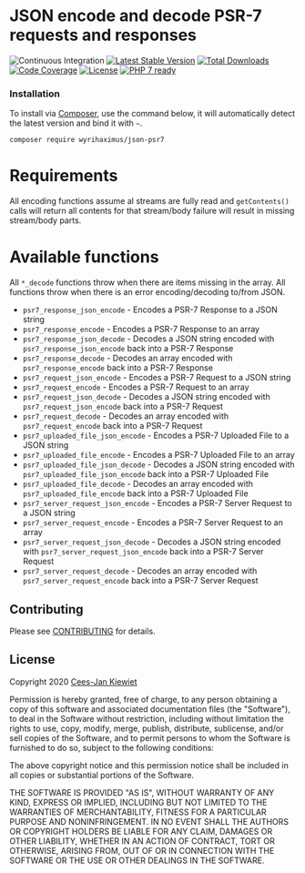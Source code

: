 # JSON encode and decode PSR-7 requests and responses

![Continuous Integration](https://github.com/WyriHaximus/php-json-psr7/workflows/Continuous%20Integration/badge.svg)
[![Latest Stable Version](https://poser.pugx.org/WyriHaximus/json-psr7/v/stable.png)](https://packagist.org/packages/WyriHaximus/json-psr7)
[![Total Downloads](https://poser.pugx.org/WyriHaximus/json-psr7/downloads.png)](https://packagist.org/packages/WyriHaximus/json-psr7)
[![Code Coverage](https://scrutinizer-ci.com/g/WyriHaximus/php-json-psr7/badges/coverage.png?b=master)](https://scrutinizer-ci.com/g/WyriHaximus/php-json-psr7/?branch=master)
[![License](https://poser.pugx.org/WyriHaximus/json-psr7/license.png)](https://packagist.org/packages/wyrihaximus/json-psr7)
[![PHP 7 ready](http://php7ready.timesplinter.ch/WyriHaximus/php-json-psr7/badge.svg)](https://travis-ci.org/WyriHaximus/php-json-psr7)

### Installation ###

To install via [Composer](http://getcomposer.org/), use the command below, it will automatically detect the latest version and bind it with `~`.

```
composer require wyrihaximus/json-psr7
```

# Requirements

All encoding functions assume al streams are fully read and `getContents()` calls will return all contents for that
stream/body failure will result in missing stream/body parts.

# Available functions

All `*_decode` functions throw when there are items missing in the array. All functions throw when there is an error
encoding/decoding to/from JSON.

* `psr7_response_json_encode` - Encodes a PSR-7 Response to a JSON string
* `psr7_response_encode` - Encodes a PSR-7 Response to an array
* `psr7_response_json_decode` - Decodes a JSON string encoded with `psr7_response_json_encode` back into a PSR-7 Response
* `psr7_response_decode` - Decodes an array encoded with `psr7_response_encode` back into a PSR-7 Response
* `psr7_request_json_encode` - Encodes a PSR-7 Request to a JSON string
* `psr7_request_encode` - Encodes a PSR-7 Request to an array
* `psr7_request_json_decode` - Decodes a JSON string encoded with `psr7_request_json_encode` back into a PSR-7 Request
* `psr7_request_decode` - Decodes an array encoded with `psr7_request_encode` back into a PSR-7 Request
* `psr7_uploaded_file_json_encode` - Encodes a PSR-7 Uploaded File to a JSON string
* `psr7_uploaded_file_encode` - Encodes a PSR-7 Uploaded File to an array
* `psr7_uploaded_file_json_decode` - Decodes a JSON string encoded with `psr7_uploaded_file_json_encode` back into a PSR-7 Uploaded File
* `psr7_uploaded_file_decode` - Decodes an array encoded with `psr7_uploaded_file_encode` back into a PSR-7 Uploaded File
* `psr7_server_request_json_encode` - Encodes a PSR-7 Server Request to a JSON string
* `psr7_server_request_encode` - Encodes a PSR-7 Server Request to an array
* `psr7_server_request_json_decode` - Decodes a JSON string encoded with `psr7_server_request_json_encode` back into a PSR-7 Server Request
* `psr7_server_request_decode` - Decodes an array encoded with `psr7_server_request_encode` back into a PSR-7 Server Request

## Contributing ##

Please see [CONTRIBUTING](CONTRIBUTING.md) for details.

## License ##

Copyright 2020 [Cees-Jan Kiewiet](http://wyrihaximus.net/)

Permission is hereby granted, free of charge, to any person
obtaining a copy of this software and associated documentation
files (the "Software"), to deal in the Software without
restriction, including without limitation the rights to use,
copy, modify, merge, publish, distribute, sublicense, and/or sell
copies of the Software, and to permit persons to whom the
Software is furnished to do so, subject to the following
conditions:

The above copyright notice and this permission notice shall be
included in all copies or substantial portions of the Software.

THE SOFTWARE IS PROVIDED "AS IS", WITHOUT WARRANTY OF ANY KIND,
EXPRESS OR IMPLIED, INCLUDING BUT NOT LIMITED TO THE WARRANTIES
OF MERCHANTABILITY, FITNESS FOR A PARTICULAR PURPOSE AND
NONINFRINGEMENT. IN NO EVENT SHALL THE AUTHORS OR COPYRIGHT
HOLDERS BE LIABLE FOR ANY CLAIM, DAMAGES OR OTHER LIABILITY,
WHETHER IN AN ACTION OF CONTRACT, TORT OR OTHERWISE, ARISING
FROM, OUT OF OR IN CONNECTION WITH THE SOFTWARE OR THE USE OR
OTHER DEALINGS IN THE SOFTWARE.
